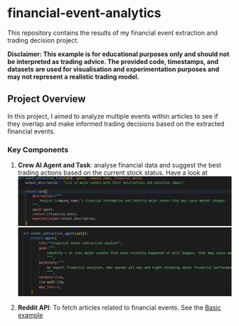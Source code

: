 # financial-event-analytics
This repository contains the results of my financial event extraction and trading decision project.

**Disclaimer: This example is for educational purposes only and should not be interpreted as trading advice. The provided code, timestamps, and datasets are used for visualisation and experimentation purposes and may not represent a realistic trading model.**

## Project Overview

In this project, I aimed to analyze multiple events within articles to see if they overlap and make informed trading decisions based on the extracted financial events. 

### Key Components

1. **Crew AI Agent and Task**: analyse financial data and suggest the best trading actions based on the current stock status.
Have a look at 
![Basic Task](/task.png)
![Basic Agent](/agent.png)

3. **Reddit API**: To fetch articles related to financial events.
   See the [Basic example](./data/Apple_articles_20240705_33.csv)

